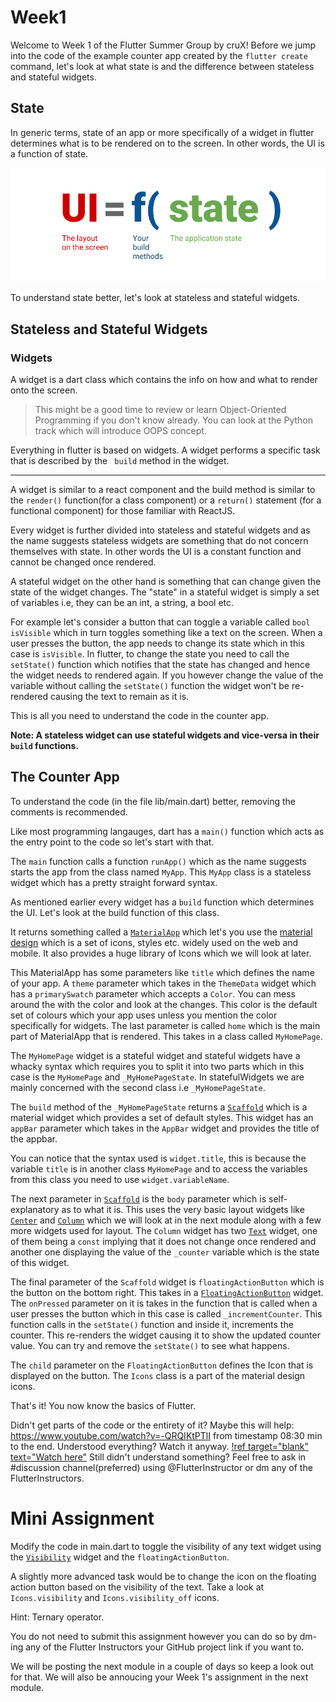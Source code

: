 ﻿---
label: The Counter App
order: 200
---

# Week1

Welcome to Week 1 of the Flutter Summer Group by cruX!
Before we jump into the code of the example counter app created by the `flutter create` command, let's look at what state is and the difference between stateless and stateful widgets.

## State

In generic terms, state of an app or more specifically of a widget in flutter determines what is to be rendered on to the screen. In other words, the UI is a function of state.

![UI as a Function of State](../static/ui-equals-function-of-state.png "UI as Function of State")

To understand state better, let's look at stateless and stateful widgets.

## Stateless and Stateful Widgets

### Widgets

A widget is a dart class which contains the info on how and what to render onto the screen.

> This might be a good time to review or learn Object-Oriented Programming if you don't know already. You can look at the Python track which will introduce OOPS concept.

Everything in flutter is based on widgets. A widget performs a specific task that is described by the ` build` method in the widget.

---

A widget is similar to a react component and the build method is similar to the `render()` function(for a class component) or a `return()` statement (for a functional component) for those familiar with ReactJS.

Every widget is further divided into stateless and stateful widgets and as the name suggests stateless widgets are something that do not concern themselves with state. In other words the UI is a constant function and cannot be changed once rendered.

A stateful widget on the other hand is something that can change given the state of the widget changes. The "state" in a stateful widget is simply a set of variables i.e, they can be an int, a string, a bool etc.

For example let's consider a button that can toggle a variable called `bool isVisible` which in turn toggles something like a text on the screen. When a user presses the button, the app needs to change its state which in this case is `isVisible`. In flutter, to change the state you need to call the `setState()` function which notifies that the state has changed and hence the widget needs to rendered again. If you however change the value of the variable without calling the `setState()` function the widget won't be re-rendered causing the text to remain as it is.

This is all you need to understand the code in the counter app.

**Note: A stateless widget can use stateful widgets and vice-versa in their `build` functions.**

## The Counter App

To understand the code (in the file lib/main.dart) better, removing the comments is recommended.

Like most programming langauges, dart has a `main()` function which acts as the entry point to the code so let's start with that.

The `main` function calls a function `runApp()` which as the name suggests starts the app from the class named `MyApp`. This `MyApp` class is a stateless widget which has a pretty straight forward syntax.

As mentioned earlier every widget has a `build` function which determines the UI. Let's look at the build function of this class.

It returns something called a <a href="https://api.flutter.dev/flutter/material/MaterialApp-class.html">`MaterialApp`</a> which let's you use the <a href="material design">material design</a> which is a set of icons, styles etc. widely used on the web and mobile. It also provides a huge library of Icons which we will look at later.

This MaterialApp has some parameters like `title` which defines the name of your app. A `theme` parameter which takes in the `ThemeData` widget which has a `primarySwatch` parameter which accepts a `Color`. You can mess around the with the color and look at the changes. This color is the default set of colours which your app uses unless you mention the color specifically for widgets. The last parameter is called `home` which is the main part of MaterialApp that is rendered. This takes in a class called `MyHomePage`.

The `MyHomePage` widget is a stateful widget and stateful widgets have a whacky syntax which requires you to split it into two parts which in this case is the `MyHomePage` and `_MyHomePageState`. In statefulWidgets we are mainly concerned with the second class i.e `_MyHomePageState`.

The `build` method of the `_MyHomePageState` returns a <a href="https://api.flutter.dev/flutter/material/Scaffold-class.html">`Scaffold`</a> which is a material widget which provides a set of default styles. This widget has an `appBar` parameter which takes in the <a chref = "https://api.flutter.dev/flutter/material/AppBar-class.html">`AppBar`</a> widget and provides the title of the appbar.

You can notice that the syntax used is `widget.title`, this is because the variable `title` is in another class `MyHomePage` and to access the variables from this class you need to use `widget.variableName`.

The next parameter in <a href="https://api.flutter.dev/flutter/material/Scaffold-class.html">`Scaffold`</a> is the `body` parameter which is self-explanatory as to what it is. This uses the very basic layout widgets like <a href="https://api.flutter.dev/flutter/widgets/Center-class.html">`Center`</a> and <a href="https://api.flutter.dev/flutter/widgets/Column-class.html">`Column`</a> which we will look at in the next module along with a few more widgets used for layout. The `Column` widget has two <a href="https://api.flutter.dev/flutter/dart-html/Text-class.html">`Text`</a> widget, one of them being a `const` implying that it does not change once rendered and another one displaying the value of the `_counter` variable which is the state of this widget.

The final parameter of the `Scaffold` widget is `floatingActionButton` which is the button on the bottom right. This takes in a <a href="https://api.flutter.dev/flutter/material/FloatingActionButton-class.html">`FloatingActionButton`</a> widget. The `onPressed` parameter on it is takes in the function that is called when a user presses the button which in this case is called `_incrementCounter`. This function calls in the `setState()` function and inside it, increments the counter. This re-renders the widget causing it to show the updated counter value.
You can try and remove the `setState()` to see what happens.

The `child` parameter on the `FloatingActionButton` defines the Icon that is displayed on the button. The `Icons` class is a part of the material design icons.

That's it! You now know the basics of Flutter.

Didn't get parts of the code or the entirety of it? Maybe this will help: https://www.youtube.com/watch?v=-QRQIKtPTlI from timestamp 08:30 min to the end. Understood everything? Watch it anyway.
[!ref target="blank" text="Watch here"](https://www.youtube.com/watch?v=-QRQIKtPTlI&t=510)
Still didn't understand something? Feel free to ask in #discussion channel(preferred) using @FlutterInstructor or dm any of the FlutterInstructors.

# Mini Assignment

Modify the code in main.dart to toggle the visibility of any text widget using the <a href="https://api.flutter.dev/flutter/widgets/Visibility-class.html">`Visibility`</a> widget and the `floatingActionButton`.

A slightly more advanced task would be to change the icon on the floating action button based on the visibility of the text. Take a look at `Icons.visibility` and `Icons.visibility_off` icons.

Hint: Ternary operator.

You do not need to submit this assignment however you can do so by dm-ing any of the Flutter Instructors your GitHub project link if you want to.

We will be posting the next module in a couple of days so keep a look out for that. We will also be annoucing your Week 1's assignment in the next module.
